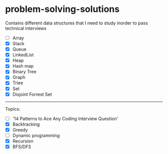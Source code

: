 # problem-solving-solutions

Contains different data structures that I need to study inorder to pass technical interviews


- [ ] Array
- [x] Stack
- [x] Queue
- [x] LinkedList
- [x] Heap
- [x] Hash map
- [x] Binary Tree
- [x] Graph
- [x] Triee
- [x] Set
- [x] Disjoint Forrest Set

------------------------------------------------------------
Topics:

- [ ] '14 Patterns to Ace Any Coding Interview Question'
- [x] Backtracking
- [x] Greedy
- [ ] Dynamic programming
- [x] Recursion
- [x] BFS/DFS
